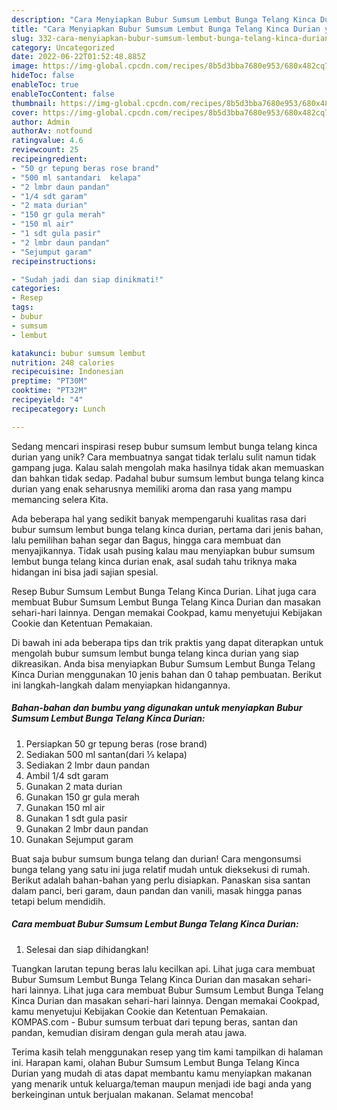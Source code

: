 ```yaml
---
description: "Cara Menyiapkan Bubur Sumsum Lembut Bunga Telang Kinca Durian yang Enak"
title: "Cara Menyiapkan Bubur Sumsum Lembut Bunga Telang Kinca Durian yang Enak"
slug: 332-cara-menyiapkan-bubur-sumsum-lembut-bunga-telang-kinca-durian-yang-enak
category: Uncategorized
date: 2022-06-22T01:52:48.885Z
image: https://img-global.cpcdn.com/recipes/8b5d3bba7680e953/680x482cq70/bubur-sumsum-lembut-bunga-telang-kinca-durian-foto-resep-utama.jpg
hideToc: false
enableToc: true
enableTocContent: false
thumbnail: https://img-global.cpcdn.com/recipes/8b5d3bba7680e953/680x482cq70/bubur-sumsum-lembut-bunga-telang-kinca-durian-foto-resep-utama.jpg
cover: https://img-global.cpcdn.com/recipes/8b5d3bba7680e953/680x482cq70/bubur-sumsum-lembut-bunga-telang-kinca-durian-foto-resep-utama.jpg
author: Admin
authorAv: notfound
ratingvalue: 4.6
reviewcount: 25
recipeingredient:
- "50 gr tepung beras rose brand"
- "500 ml santandari  kelapa"
- "2 lmbr daun pandan"
- "1/4 sdt garam"
- "2 mata durian"
- "150 gr gula merah"
- "150 ml air"
- "1 sdt gula pasir"
- "2 lmbr daun pandan"
- "Sejumput garam"
recipeinstructions:

- "Sudah jadi dan siap dinikmati!"
categories:
- Resep
tags:
- bubur
- sumsum
- lembut

katakunci: bubur sumsum lembut 
nutrition: 248 calories
recipecuisine: Indonesian
preptime: "PT30M"
cooktime: "PT32M"
recipeyield: "4"
recipecategory: Lunch

---
```





Sedang mencari inspirasi resep bubur sumsum lembut bunga telang kinca durian yang unik? Cara membuatnya sangat tidak terlalu sulit namun tidak gampang juga. Kalau salah mengolah maka hasilnya tidak akan memuaskan dan bahkan tidak sedap. Padahal bubur sumsum lembut bunga telang kinca durian yang enak seharusnya memiliki aroma dan rasa yang mampu memancing selera Kita.





Ada beberapa hal yang sedikit banyak mempengaruhi kualitas rasa dari bubur sumsum lembut bunga telang kinca durian, pertama dari jenis bahan, lalu pemilihan bahan segar dan Bagus, hingga cara membuat dan menyajikannya. Tidak usah pusing kalau mau menyiapkan bubur sumsum lembut bunga telang kinca durian enak,      asal sudah tahu triknya maka hidangan ini bisa jadi sajian spesial.














Resep Bubur Sumsum Lembut Bunga Telang Kinca Durian. Lihat juga cara membuat Bubur Sumsum Lembut Bunga Telang Kinca Durian dan masakan sehari-hari lainnya. Dengan memakai Cookpad, kamu menyetujui Kebijakan Cookie dan Ketentuan Pemakaian.






Di bawah ini ada beberapa tips dan trik praktis yang dapat diterapkan untuk mengolah bubur sumsum lembut bunga telang kinca durian yang siap dikreasikan. Anda bisa menyiapkan Bubur Sumsum Lembut Bunga Telang Kinca Durian menggunakan 10 jenis bahan dan 0 tahap pembuatan. Berikut ini langkah-langkah dalam menyiapkan hidangannya.

<!--inarticleads1-->

##### Bahan-bahan dan bumbu yang digunakan untuk menyiapkan Bubur Sumsum Lembut Bunga Telang Kinca Durian:

1. Persiapkan 50 gr tepung beras (rose brand)
1. Sediakan 500 ml santan(dari ⅓ kelapa)
1. Sediakan 2 lmbr daun pandan
1. Ambil 1/4 sdt garam
1. Gunakan 2 mata durian
1. Gunakan 150 gr gula merah
1. Gunakan 150 ml air
1. Gunakan 1 sdt gula pasir
1. Gunakan 2 lmbr daun pandan
1. Gunakan Sejumput garam


Buat saja bubur sumsum bunga telang dan durian! Cara mengonsumsi bunga telang yang satu ini juga relatif mudah untuk dieksekusi di rumah. Berikut adalah bahan-bahan yang perlu disiapkan. Panaskan sisa santan dalam panci, beri garam, daun pandan dan vanili, masak hingga panas tetapi belum mendidih. 

<!--inarticleads2-->

##### Cara membuat Bubur Sumsum Lembut Bunga Telang Kinca Durian:


1. Selesai dan siap dihidangkan!

Tuangkan larutan tepung beras lalu kecilkan api. Lihat juga cara membuat Bubur Sumsum Lembut Bunga Telang Kinca Durian dan masakan sehari-hari lainnya. Lihat juga cara membuat Bubur Sumsum Lembut Bunga Telang Kinca Durian dan masakan sehari-hari lainnya. Dengan memakai Cookpad, kamu menyetujui Kebijakan Cookie dan Ketentuan Pemakaian. KOMPAS.com - Bubur sumsum terbuat dari tepung beras, santan dan pandan, kemudian disiram dengan gula merah atau jawa. 

Terima kasih telah menggunakan resep yang tim kami tampilkan di halaman ini. Harapan kami, olahan Bubur Sumsum Lembut Bunga Telang Kinca Durian yang mudah di atas dapat membantu kamu menyiapkan makanan yang menarik untuk keluarga/teman maupun menjadi ide bagi anda yang berkeinginan untuk berjualan makanan. Selamat mencoba!
